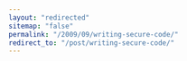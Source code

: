 ```yaml
---
layout: "redirected"
sitemap: "false"
permalink: "/2009/09/writing-secure-code/"
redirect_to: "/post/writing-secure-code/"
---
```




